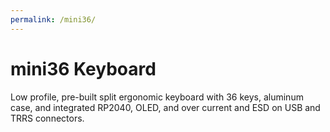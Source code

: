 ```yaml
---
permalink: /mini36/
---
```

# mini36 Keyboard
Low profile, pre-built split ergonomic keyboard with 36 keys, aluminum case, and integrated RP2040, OLED, and over current and ESD on USB and TRRS connectors.